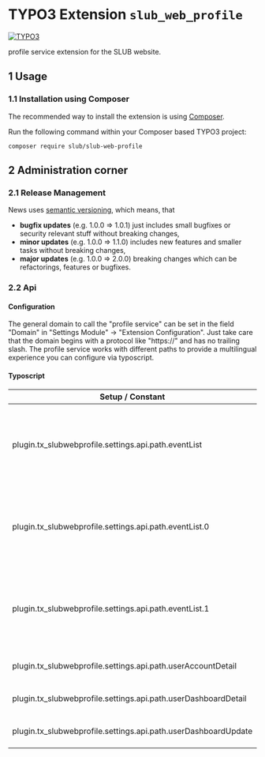 # TYPO3 Extension `slub_web_profile`

[![TYPO3](https://img.shields.io/badge/TYPO3-9-orange.svg)](https://typo3.org/)

profile service extension for the SLUB website.

## 1 Usage

### 1.1 Installation using Composer

The recommended way to install the extension is using [Composer][1].

Run the following command within your Composer based TYPO3 project:

```
composer require slub/slub-web-profile
```

## 2 Administration corner

### 2.1 Release Management

News uses [semantic versioning][2], which means, that
* **bugfix updates** (e.g. 1.0.0 => 1.0.1) just includes small bugfixes or security relevant stuff without breaking changes,
* **minor updates** (e.g. 1.0.0 => 1.1.0) includes new features and smaller tasks without breaking changes,
* **major updates** (e.g. 1.0.0 => 2.0.0) breaking changes which can be refactorings, features or bugfixes.

### 2.2 Api

#### Configuration

The general domain to call the "profile service" can be set in the field "Domain" in "Settings Module" -> "Extension Configuration". Just take care that the domain begins with a protocol like "https://" and has no trailing slash. The profile service works with different paths to provide a multilingual experience you can configure via typoscript.

#### Typoscript

Setup / Constant | Comment
---------------- | -------
plugin.tx_slubwebprofile.settings.api.path.eventList           | "language array" to collect paths to call the event list. The numbers (sys_language_uid) have to fit with your configured languages.
plugin.tx_slubwebprofile.settings.api.path.eventList.0         | Path for the sys_language_uid "0" (as example german), begins and ends with a slash, will be extended with userId
plugin.tx_slubwebprofile.settings.api.path.eventList.1         | Path for the sys_language_uid "1" (as example english), begins and ends with a slash, will be extended with userId
plugin.tx_slubwebprofile.settings.api.path.userAccountDetail   | Get a single user (contains: account) data
plugin.tx_slubwebprofile.settings.api.path.userDashboardDetail | Get a single user (contains: dashboard) data
plugin.tx_slubwebprofile.settings.api.path.userDashboardUpdate | Update a single user (contains: dashboard) data

[1]: https://getcomposer.org/
[2]: https://semver.org/

